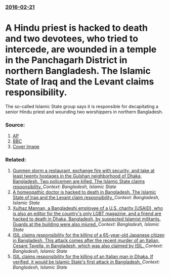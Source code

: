 ### [2016-02-21](/news/2016/02/21/index.md)

# A Hindu priest is hacked to death and two devotees, who tried to intercede, are wounded in a temple in the Panchagarh District in northern Bangladesh. The Islamic State of Iraq and the Levant claims responsibility. 

The so-called Islamic State group says it is responsible for decapitating a senior Hindu priest and wounding two worshippers in northern Bangladesh.


### Source:

1. [AP](http://bigstory.ap.org/article/637285474fa9428dae76f3ebb55cc37b/hindu-priest-killed-2-devotees-injured-bangladesh)
2. [BBC](http://www.bbc.com/news/world-asia-35626237)
2. [Cover Image](http://ichef-1.bbci.co.uk/news/1024/cpsprodpb/6173/production/_88374942_88374941.jpg)

### Related:

1. [Gunmen storm a restaurant, exchange fire with security, and take at least twenty hostages in the Gulshan neighborhood of Dhaka, Bangladesh. Two policemen are killed. The Islamic State claims responsibility. ](/news/2016/07/1/gunmen-storm-a-restaurant-exchange-fire-with-security-and-take-at-least-twenty-hostages-in-the-gulshan-neighborhood-of-dhaka-bangladesh.md) _Context: Bangladesh, Islamic State_
2. [ A homeopathic doctor is hacked to death in Bangladesh. The Islamic State of Iraq and the Levant claim responsibility. ](/news/2016/05/21/a-homeopathic-doctor-is-hacked-to-death-in-bangladesh-the-islamic-state-of-iraq-and-the-levant-claim-responsibility.md) _Context: Bangladesh, Islamic State_
3. [Xulhaz Mannan, a Bangladeshi employee of a U.S. charity (USAID), who is also an editor for the country's only LGBT magazine, and a friend are hacked to death in Dhaka, Bangladesh, by suspected Islamist militants. Guards at the building were also injured. ](/news/2016/04/25/xulhaz-mannan-a-bangladeshi-employee-of-a-u-s-charity-usaid-who-is-also-an-editor-for-the-country-s-only-lgbt-magazine-and-a-friend-ar.md) _Context: Bangladesh, Islamic State_
4. [ISIL claims responsibility for the killing of a 65-year-old Japanese citizen in Bangladesh. This attack comes after the recent murder of an Italian, Cesare Tavella, in Bangladesh, which was also claimed by ISIL. ](/news/2015/10/3/isil-claims-responsibility-for-the-killing-of-a-65-year-old-japanese-citizen-in-bangladesh-this-attack-comes-after-the-recent-murder-of-an.md) _Context: Bangladesh, Islamic State_
5. [ISIL claims responsibility for the killing of an Italian man in Dhaka. If verified, it would be Islamic State's first attack in Bangladesh. ](/news/2015/09/28/isil-claims-responsibility-for-the-killing-of-an-italian-man-in-dhaka-if-verified-it-would-be-islamic-state-s-first-attack-in-bangladesh.md) _Context: Bangladesh, Islamic State_

